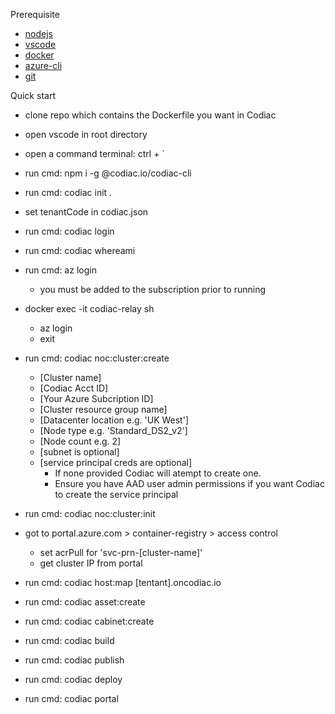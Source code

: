 Prerequisite

- [nodejs](https://nodejs.org/en/)
- [vscode](https://code.visualstudio.com/)
- [docker](https://www.docker.com/products/docker-desktop)
- [azure-cli](https://docs.microsoft.com/en-us/cli/azure/install-azure-cli)
- [git](https://git-scm.com/)

Quick start

- clone repo which contains the Dockerfile you want in Codiac

- open vscode in root directory

- open a command terminal: ctrl + `

- run cmd: npm i -g @codiac.io/codiac-cli

- run cmd: codiac init .

- set tenantCode in codiac.json

- run cmd: codiac login

- run cmd: codiac whereami

- run cmd: az login

  - you must be added to the subscription prior to running

- docker exec -it codiac-relay sh
  - az login
  - exit

- run cmd: codiac noc:cluster:create 
  - [Cluster name] 
  - [Codiac Acct ID]
  - [Your Azure Subcription ID] 
  - [Cluster resource group name] 
  - [Datacenter location e.g. 'UK West'] 
  - [Node type e.g. 'Standard_DS2_v2'] 
  - [Node count e.g. 2]
  - [subnet is optional]
  - [service principal creds are optional]
    - If none provided Codiac will atempt to create one.
    - Ensure you have AAD user admin permissions if you want Codiac to create the service principal
- run cmd: codiac noc:cluster:init
- got to portal.azure.com > container-registry > access control
  - set acrPull for 'svc-prn-[cluster-name]'
  - get cluster IP from portal
- run cmd: codiac host:map [tentant].oncodiac.io
- run cmd: codiac asset:create
- run cmd: codiac cabinet:create
- run cmd: codiac build
- run cmd: codiac publish
- run cmd: codiac deploy
- run cmd: codiac portal
